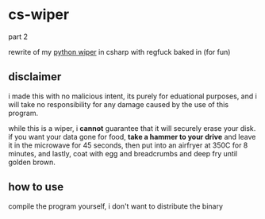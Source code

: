 # cs-wiper

part 2

rewrite of my [python wiper](https://github.com/gnay-uy/py-wiper) in csharp with regfuck baked in (for fun)

## disclaimer
i made this with no malicious intent, its purely for eduational purposes, and i will take no responsibility for any damage caused by the use of this program.

while this is a wiper, i __cannot__ guarantee that it will securely erase your disk. if you want your data gone for food, **take a hammer to your drive** and leave it in the microwave for 45 seconds, then put into an airfryer at 350C for 8 minutes, and lastly, coat with egg and breadcrumbs and deep fry until golden brown.

## how to use
compile the program yourself, i don't want to distribute the binary 

